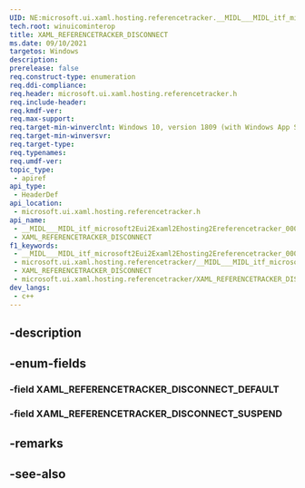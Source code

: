 ```yaml
---
UID: NE:microsoft.ui.xaml.hosting.referencetracker.__MIDL___MIDL_itf_microsoft2Eui2Examl2Ehosting2Ereferencetracker_0000_0004_0001
tech.root: winuicominterop
title: XAML_REFERENCETRACKER_DISCONNECT
ms.date: 09/10/2021
targetos: Windows
description: 
prerelease: false
req.construct-type: enumeration
req.ddi-compliance: 
req.header: microsoft.ui.xaml.hosting.referencetracker.h
req.include-header: 
req.kmdf-ver: 
req.max-support: 
req.target-min-winverclnt: Windows 10, version 1809 (with Windows App SDK 0.5 or later)
req.target-min-winversvr: 
req.target-type: 
req.typenames: 
req.umdf-ver: 
topic_type:
 - apiref
api_type:
 - HeaderDef
api_location:
 - microsoft.ui.xaml.hosting.referencetracker.h
api_name:
 - __MIDL___MIDL_itf_microsoft2Eui2Examl2Ehosting2Ereferencetracker_0000_0004_0001
 - XAML_REFERENCETRACKER_DISCONNECT
f1_keywords:
 - __MIDL___MIDL_itf_microsoft2Eui2Examl2Ehosting2Ereferencetracker_0000_0004_0001
 - microsoft.ui.xaml.hosting.referencetracker/__MIDL___MIDL_itf_microsoft2Eui2Examl2Ehosting2Ereferencetracker_0000_0004_0001
 - XAML_REFERENCETRACKER_DISCONNECT
 - microsoft.ui.xaml.hosting.referencetracker/XAML_REFERENCETRACKER_DISCONNECT
dev_langs:
 - c++
---
```


## -description

## -enum-fields

### -field XAML_REFERENCETRACKER_DISCONNECT_DEFAULT

### -field XAML_REFERENCETRACKER_DISCONNECT_SUSPEND

## -remarks

## -see-also

